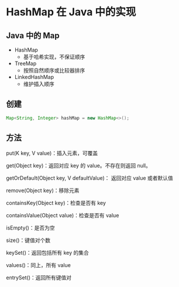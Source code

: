 # HashMap 在 Java 中的实现

## Java 中的 Map

- HashMap
  - 基于哈希实现，不保证顺序
- TreeMap
  - 按照自然顺序或比较器排序
- LinkedHashMap
  - 维护插入顺序

## 创建

```java
Map<String, Integer> hashMap = new HashMap<>();
```

## 方法

put(K key, V value)：插入元素，可覆盖

get(Object key)：返回对应 key 的 value。不存在则返回 null。

getOrDefault(Object key, V defaultValue)： 返回对应 value 或者默认值

remove(Object key)：移除元素

containsKey(Object key)：检查是否有 key

containsValue(Object value)：检查是否有 value

isEmpty()：是否为空

size()：键值对个数

keySet()：返回包括所有 key 的集合

values()：同上，所有 value

entrySet()：返回所有键值对